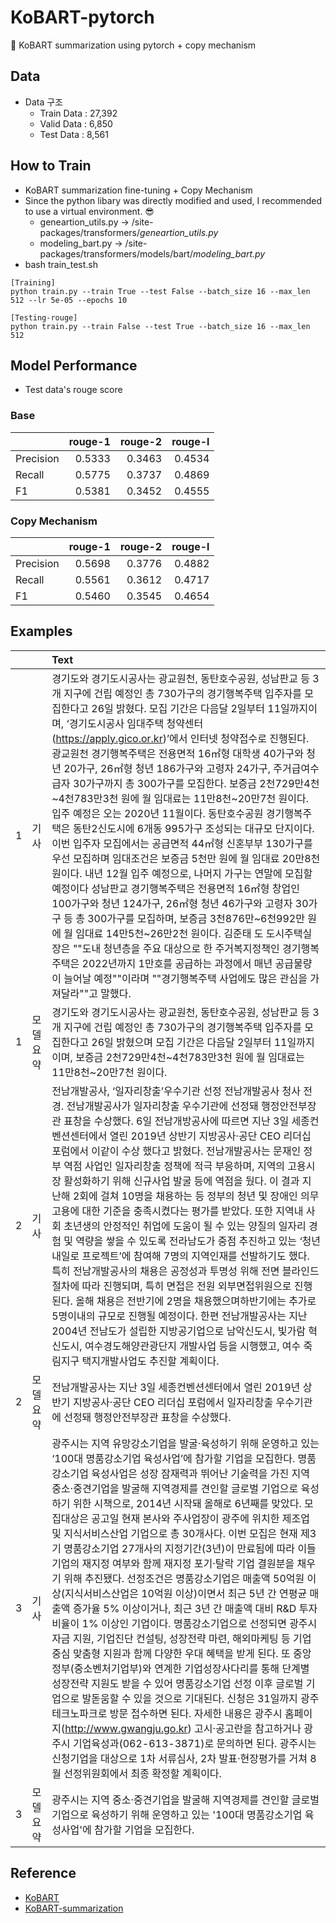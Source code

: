 # KoBART-pytorch
🧀 KoBART summarization using pytorch + copy mechanism

## Data
- Data 구조
    - Train Data : 27,392
    - Valid Data : 6,850
    - Test Data : 8,561
 
## How to Train
- KoBART summarization fine-tuning + Copy Mechanism
- Since the python libary was directly modified and used, I recommended to use a virtual environment. 😎
    - geneartion_utils.py -> /site-packages/transformers/_geneartion_utils.py_
    - modeling_bart.py -> /site-packages/transformers/models/bart/_modeling_bart.py_
- bash train_test.sh
```
[Training]
python train.py --train True --test False --batch_size 16 --max_len 512 --lr 5e-05 --epochs 10

[Testing-rouge]
python train.py --train False --test True --batch_size 16 --max_len 512
```

## Model Performance
- Test data's rouge score
### Base
| | rouge-1 |rouge-2|rouge-l|
|-------|--------:|--------:|--------:|
| Precision|0.5333|0.3463|0.4534|
| Recall|0.5775|0.3737|0.4869|
| F1|0.5381|0.3452|0.4555|

### Copy Mechanism
| | rouge-1 |rouge-2|rouge-l|
|-------|--------:|--------:|--------:|
| Precision|0.5698|0.3776|0.4882|
| Recall|0.5561|0.3612|0.4717|
| F1|0.5460|0.3545|0.4654|

## Examples
| | |Text|
|-------|:--------|:--------|
|1|기사|경기도와 경기도시공사는 광교원천, 동탄호수공원, 성남판교 등 3개 지구에 건립 예정인 총 730가구의 경기행복주택 입주자를 모집한다고 26일 밝혔다. 모집 기간은 다음달 2일부터 11일까지이며, ‘경기도시공사 임대주택 청약센터(https://apply.gico.or.kr)’에서 인터넷 청약접수로 진행된다. 광교원천 경기행복주택은 전용면적 16㎡형 대학생 40가구와 청년 20가구, 26㎡형 청년 186가구와 고령자 24가구, 주거급여수급자 30가구까지 총 300가구를 모집한다. 보증금 2천729만4천~4천783만3천 원에 월 임대료는 11만8천~20만7천 원이다. 입주 예정은 오는 2020년 11월이다. 동탄호수공원 경기행복주택은 동탄2신도시에 6개동 995가구 조성되는 대규모 단지이다. 이번 입주자 모집에서는 공급면적 44㎡형 신혼부부 130가구를 우선 모집하며 임대조건은 보증금 5천만 원에 월 임대료 20만8천 원이다. 내년 12월 입주 예정으로, 나머지 가구는 연말에 모집할 예정이다 성남판교 경기행복주택은 전용면적 16㎡형 창업인 100가구와 청년 124가구, 26㎡형 청년 46가구와 고령자 30가구 등 총 300가구를 모집하며, 보증금 3천876만~6천992만 원에 월 임대료 14만5천~26만2천 원이다. 김준태 도 도시주택실장은 ""도내 청년층을 주요 대상으로 한 주거복지정책인 경기행복주택은 2022년까지 1만호를 공급하는 과정에서 매년 공급물량이 늘어날 예정""이라며 ""경기행복주택 사업에도 많은 관심을 가져달라""고 말했다.|
|1|모델요약|경기도와 경기도시공사는 광교원천, 동탄호수공원, 성남판교 등 3개 지구에 건립 예정인 총 730가구의 경기행복주택 입주자를 모집한다고 26일 밝혔으며 모집 기간은 다음달 2일부터 11일까지이며, 보증금 2천729만4천~4천783만3천 원에 월 임대료는 11만8천~20만7천 원이다.|
|2|기사|전남개발공사, ‘일자리창출’우수기관 선정 전남개발공사 청사 전경. 전남개발공사가 일자리창출 우수기관에 선정돼 행정안전부장관 표창을 수상했다. 6일 전남개방공사에 따르면 지난 3일 세종컨벤션센터에서 열린 2019년 상반기 지방공사·공단 CEO 리더십 포럼에서 이같이 수상 했다고 밝혔다. 전남개발공사는 문재인 정부 역점 사업인 일자리창출 정책에 적극 부응하며, 지역의 고용시장 활성화하기 위해 신규사업 발굴 등에 역점을 뒀다. 이 결과 지난해 2회에 걸쳐 10명을 채용하는 등 정부의 청년 및 장애인 의무고용에 대한 기준을 충족시켰다는 평가를 받았다. 또한 지역내 사회 초년생의 안정적인 취업에 도움이 될 수 있는 양질의 일자리 경험 및 역량을 쌓을 수 있도록 전라남도가 중점 추진하고 있는 ‘청년 내일로 프로젝트’에 참여해 7명의 지역인재를 선발하기도 했다. 특히 전남개발공사의 채용은 공정성과 투명성 위해 전면 블라인드 절차에 따라 진행되며, 특히 면접은 전원 외부면접위원으로 진행된다. 올해 채용은 전반기에 2명을 채용했으며하반기에는 추가로 5명이내의 규모로 진행될 예정이다. 한편 전남개발공사는 지난 2004년 전남도가 설립한 지방공기업으로 남악신도시, 빛가람 혁신도시, 여수경도해양관광단지 개발사업 등을 시행했고, 여수 죽림지구 택지개발사업도 추진할 계획이다.|
|2|모델요약|전남개발공사는 지난 3일 세종컨벤션센터에서 열린 2019년 상반기 지방공사·공단 CEO 리더십 포럼에서 일자리창출 우수기관에 선정돼 행정안전부장관 표창을 수상했다.|
|3|기사|광주시는 지역 유망강소기업을 발굴·육성하기 위해 운영하고 있는 ‘100대 명품강소기업 육성사업’에 참가할 기업을 모집한다. 명품강소기업 육성사업은 성장 잠재력과 뛰어난 기술력을 가진 지역 중소·중견기업을 발굴해 지역경제를 견인할 글로벌 기업으로 육성하기 위한 시책으로, 2014년 시작돼 올해로 6년째를 맞았다. 모집대상은 공고일 현재 본사와 주사업장이 광주에 위치한 제조업 및 지식서비스산업 기업으로 총 30개사다. 이번 모집은 현재 제3기 명품강소기업 27개사의 지정기간(3년)이 만료됨에 따라 이들 기업의 재지정 여부와 함께 재지정 포기·탈락 기업 결원분을 채우기 위해 추진됐다. 선정조건은 명품강소기업은 매출액 50억원 이상(지식서비스산업은 10억원 이상)이면서 최근 5년 간 연평균 매출액 증가율 5% 이상이거나, 최근 3년 간 매출액 대비 R&D 투자 비율이 1% 이상인 기업이다. 명품강소기업으로 선정되면 광주시 자금 지원, 기업진단 컨설팅, 성장전략 마련, 해외마케팅 등 기업중심 맞춤형 지원과 함께 다양한 우대 혜택을 받게 된다. 또 중앙정부(중소벤처기업부)와 연계한 기업성장사다리를 통해 단계별 성장전략 지원도 받을 수 있어 명품강소기업 선정 이후 글로벌 기업으로 발돋움할 수 있을 것으로 기대된다. 신청은 31일까지 광주테크노파크로 방문 접수하면 된다. 자세한 내용은 광주시 홈페이지(http://www.gwangju.go.kr) 고시·공고란을 참고하거나 광주시 기업육성과(062-613-3871)로 문의하면 된다. 광주시는 신청기업을 대상으로 1차 서류심사, 2차 발표·현장평가를 거쳐 8월 선정위원회에서 최종 확정할 계획이다.|
|3|모델요약|광주시는 지역 중소·중견기업을 발굴해 지역경제를 견인할 글로벌 기업으로 육성하기 위해 운영하고 있는 '100대 명품강소기업 육성사업'에 참가할 기업을 모집한다.|

## Reference
- [KoBART](https://github.com/SKT-AI/KoBART)
- [KoBART-summarization](https://github.com/seujung/KoBART-summarization)

